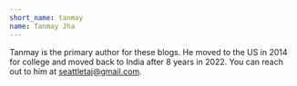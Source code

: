 ```yaml
---
short_name: tanmay
name: Tanmay Jha
---
```


Tanmay is the primary author for these blogs. He moved to the US in 2014 for college and moved back to India after 8 years in 2022. You can reach out to him at seattletaj@gmail.com.